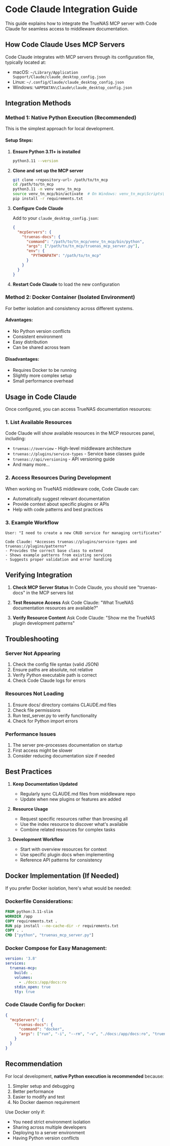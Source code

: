 # Code Claude Integration Guide

This guide explains how to integrate the TrueNAS MCP server with Code Claude for seamless access to middleware documentation.

## How Code Claude Uses MCP Servers

Code Claude integrates with MCP servers through its configuration file, typically located at:
- macOS: `~/Library/Application Support/Claude/claude_desktop_config.json`
- Linux: `~/.config/Claude/claude_desktop_config.json`
- Windows: `%APPDATA%\Claude\claude_desktop_config.json`

## Integration Methods

### Method 1: Native Python Execution (Recommended)

This is the simplest approach for local development.

#### Setup Steps:

1. **Ensure Python 3.11+ is installed**
   ```bash
   python3.11 --version
   ```

2. **Clone and set up the MCP server**
   ```bash
   git clone <repository-url> /path/to/tn_mcp
   cd /path/to/tn_mcp
   python3.11 -m venv venv_tn_mcp
   source venv_tn_mcp/bin/activate  # On Windows: venv_tn_mcp\Scripts\activate
   pip install -r requirements.txt
   ```

3. **Configure Code Claude**
   
   Add to your `claude_desktop_config.json`:
   ```json
   {
     "mcpServers": {
       "truenas-docs": {
         "command": "/path/to/tn_mcp/venv_tn_mcp/bin/python",
         "args": ["/path/to/tn_mcp/truenas_mcp_server.py"],
         "env": {
           "PYTHONPATH": "/path/to/tn_mcp"
         }
       }
     }
   }
   ```

4. **Restart Code Claude** to load the new configuration

### Method 2: Docker Container (Isolated Environment)

For better isolation and consistency across different systems.

#### Advantages:
- No Python version conflicts
- Consistent environment
- Easy distribution
- Can be shared across team

#### Disadvantages:
- Requires Docker to be running
- Slightly more complex setup
- Small performance overhead

## Usage in Code Claude

Once configured, you can access TrueNAS documentation resources:

### 1. **List Available Resources**
Code Claude will show available resources in the MCP resources panel, including:
- `truenas://overview` - High-level middleware architecture
- `truenas://plugins/service-types` - Service base classes guide
- `truenas://api/versioning` - API versioning guide
- And many more...

### 2. **Access Resources During Development**
When working on TrueNAS middleware code, Code Claude can:
- Automatically suggest relevant documentation
- Provide context about specific plugins or APIs
- Help with code patterns and best practices

### 3. **Example Workflow**
```
User: "I need to create a new CRUD service for managing certificates"

Code Claude: *Accesses truenas://plugins/service-types and truenas://plugins/patterns*
- Provides the correct base class to extend
- Shows example patterns from existing services
- Suggests proper validation and error handling
```

## Verifying Integration

1. **Check MCP Server Status**
   In Code Claude, you should see "truenas-docs" in the MCP servers list

2. **Test Resource Access**
   Ask Code Claude: "What TrueNAS documentation resources are available?"

3. **Verify Resource Content**
   Ask Code Claude: "Show me the TrueNAS plugin development patterns"

## Troubleshooting

### Server Not Appearing
1. Check the config file syntax (valid JSON)
2. Ensure paths are absolute, not relative
3. Verify Python executable path is correct
4. Check Code Claude logs for errors

### Resources Not Loading
1. Ensure docs/ directory contains CLAUDE.md files
2. Check file permissions
3. Run test_server.py to verify functionality
4. Check for Python import errors

### Performance Issues
1. The server pre-processes documentation on startup
2. First access might be slower
3. Consider reducing documentation size if needed

## Best Practices

1. **Keep Documentation Updated**
   - Regularly sync CLAUDE.md files from middleware repo
   - Update when new plugins or features are added

2. **Resource Usage**
   - Request specific resources rather than browsing all
   - Use the index resource to discover what's available
   - Combine related resources for complex tasks

3. **Development Workflow**
   - Start with overview resources for context
   - Use specific plugin docs when implementing
   - Reference API patterns for consistency

## Docker Implementation (If Needed)

If you prefer Docker isolation, here's what would be needed:

### Dockerfile Considerations:
```dockerfile
FROM python:3.11-slim
WORKDIR /app
COPY requirements.txt .
RUN pip install --no-cache-dir -r requirements.txt
COPY . .
CMD ["python", "truenas_mcp_server.py"]
```

### Docker Compose for Easy Management:
```yaml
version: '3.8'
services:
  truenas-mcp:
    build: .
    volumes:
      - ./docs:/app/docs:ro
    stdin_open: true
    tty: true
```

### Code Claude Config for Docker:
```json
{
  "mcpServers": {
    "truenas-docs": {
      "command": "docker",
      "args": ["run", "-i", "--rm", "-v", "./docs:/app/docs:ro", "truenas-mcp"]
    }
  }
}
```

## Recommendation

For local development, **native Python execution is recommended** because:
1. Simpler setup and debugging
2. Better performance
3. Easier to modify and test
4. No Docker daemon requirement

Use Docker only if:
- You need strict environment isolation
- Sharing across multiple developers
- Deploying to a server environment
- Having Python version conflicts